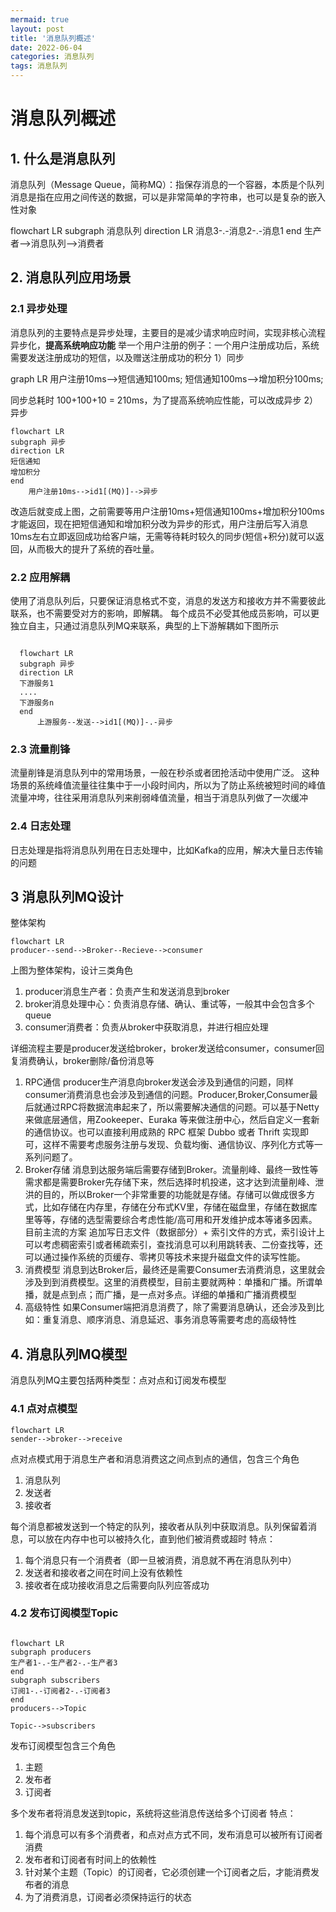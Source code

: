 ```yaml
---
mermaid: true
layout: post
title: '消息队列概述'
date: 2022-06-04
categories: 消息队列
tags: 消息队列
---
```

# 消息队列概述
## 1. 什么是消息队列
消息队列（Message Queue，简称MQ）：指保存消息的一个容器，本质是个队列
消息是指在应用之间传送的数据，可以是非常简单的字符串，也可以是复杂的嵌入性对象
<script src='https://unpkg.com/mermaid@7.1.2/dist/mermaid.min.js'></script>
<script>mermaid.initialize({startOnLoad:true});</script>
<div class="mermaid">
flowchart LR  
    subgraph 消息队列
    direction LR
    消息3-.-消息2-.-消息1
    end
    生产者-->消息队列-->消费者
</div>


## 2. 消息队列应用场景

### 2.1 异步处理

消息队列的主要特点是异步处理，主要目的是减少请求响应时间，实现非核心流程异步化，**提高系统响应功能**
举一个用户注册的例子：一个用户注册成功后，系统需要发送注册成功的短信，以及赠送注册成功的积分
  1）同步
  <script src='https://unpkg.com/mermaid@7.1.2/dist/mermaid.min.js'></script>
<script>mermaid.initialize({startOnLoad:true});</script>
<div class="mermaid">
 graph LR
  用户注册10ms-->短信通知100ms;
    短信通知100ms-->增加积分100ms;
</div>

  同步总耗时 100+100+10 = 210ms，为了提高系统响应性能，可以改成异步
  2）异步
  ```mermaid
  flowchart LR
  subgraph 异步
  direction LR
  短信通知
  增加积分
  end
      用户注册10ms-->id1[(MQ)]-->异步
  ```
  改造后就变成上图，之前需要等用户注册10ms+短信通知100ms+增加积分100ms才能返回，现在把短信通知和增加积分改为异步的形式，用户注册后写入消息10ms左右立即返回成功给客户端，无需等待耗时较久的同步(短信+积分)就可以返回，从而极大的提升了系统的吞吐量。

### 2.2 应用解耦

使用了消息队列后，只要保证消息格式不变，消息的发送方和接收方并不需要彼此联系，也不需要受对方的影响，即解耦。
每个成员不必受其他成员影响，可以更独立自主，只通过消息队列MQ来联系，典型的上下游解耦如下图所示
```mermaid

  flowchart LR
  subgraph 异步
  direction LR
  下游服务1
  ....
  下游服务n
  end
      上游服务--发送-->id1[(MQ)]-.-异步
  ```

### 2.3 流量削锋

流量削锋是消息队列中的常用场景，一般在秒杀或者团抢活动中使用广泛。
这种场景的系统峰值流量往往集中于一小段时间内，所以为了防止系统被短时间的峰值流量冲垮，往往采用消息队列来削弱峰值流量，相当于消息队列做了一次缓冲

### 2.4 日志处理

日志处理是指将消息队列用在日志处理中，比如Kafka的应用，解决大量日志传输的问题

## 3 消息队列MQ设计

整体架构
```mermaid
flowchart LR
producer--send-->Broker--Recieve-->consumer
```
上图为整体架构，设计三类角色
1. producer消息生产者：负责产生和发送消息到broker
2. broker消息处理中心：负责消息存储、确认、重试等，一般其中会包含多个queue
3. consumer消费者：负责从broker中获取消息，并进行相应处理

详细流程主要是producer发送给broker，broker发送给consumer，consumer回复消费确认，broker删除/备份消息等
1. RPC通信
producer生产消息向broker发送会涉及到通信的问题，同样consumer消费消息也会涉及到通信的问题。Producer,Broker,Consumer最后就通过RPC将数据流串起来了，所以需要解决通信的问题。可以基于Netty 来做底层通信，用Zookeeper、Euraka 等来做注册中心，然后自定义一套新的通信协议。也可以直接利用成熟的 RPC 框架 Dubbo 或者
Thrift 实现即可，这样不需要考虑服务注册与发现、负载均衡、通信协议、序列化方式等一系列问题了。
2. Broker存储
消息到达服务端后需要存储到Broker。流量削峰、最终一致性等需求都是需要Broker先存储下来，然后选择时机投递，这才达到流量削峰、泄洪的目的，所以Broker一个非常重要的功能就是存储。存储可以做成很多方式，比如存储在内存里，存储在分布式KV里，存储在磁盘里，存储在数据库里等等，存储的选型需要综合考虑性能/高可用和开发维护成本等诸多因素。目前主流的方案 追加写日志文件（数据部分）+ 索引文件的方式，索引设计上可以考虑稠密索引或者稀疏索引，查找消息可以利用跳转表、二份查找等，还可以通过操作系统的页缓存、零拷贝等技术来提升磁盘文件的读写性能。
3. 消费模型
消息到达Broker后，最终还是需要Consumer去消费消息，这里就会涉及到到消费模型。这里的消费模型，目前主要就两种：单播和广播。所谓单播，就是点到点；而广播，是一点对多点。详细的单播和广播消费模型
4. 高级特性
如果Consumer端把消息消费了，除了需要消息确认，还会涉及到比如：重复消息、顺序消息、消息延迟、事务消息等需要考虑的高级特性

## 4. 消息队列MQ模型

消息队列MQ主要包括两种类型：点对点和订阅发布模型

### 4.1 点对点模型

```mermaid
flowchart LR
sender-->broker-->receive
```
点对点模式用于消息生产者和消息消费这之间点到点的通信，包含三个角色
1. 消息队列
2. 发送者
3. 接收者

每个消息都被发送到一个特定的队列，接收者从队列中获取消息。队列保留着消息，可以放在内存中也可以被持久化，直到他们被消费或超时
特点：
1. 每个消息只有一个消费者（即一旦被消费，消息就不再在消息队列中）
2. 发送者和接收者之间在时间上没有依赖性
3. 接收者在成功接收消息之后需要向队列应答成功

### 4.2 发布订阅模型Topic

```mermaid

flowchart LR
subgraph producers
生产者1-.-生产者2-.-生产者3
end
subgraph subscribers
订阅1-.-订阅者2-.-订阅者3
end
producers-->Topic

Topic-->subscribers
```
发布订阅模型包含三个角色
1. 主题
2. 发布者
3. 订阅者

多个发布者将消息发送到topic，系统将这些消息传送给多个订阅者
特点：
1. 每个消息可以有多个消费者，和点对点方式不同，发布消息可以被所有订阅者消费
2. 发布者和订阅者有时间上的依赖性
3. 针对某个主题（Topic）的订阅者，它必须创建一个订阅者之后，才能消费发布者的消息
4. 为了消费消息，订阅者必须保持运行的状态
